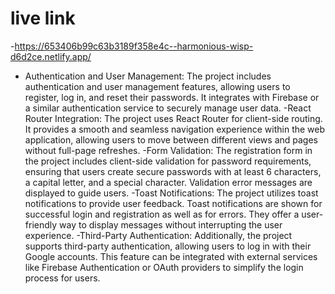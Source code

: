 # live link
-https://653406b99c63b3189f358e4c--harmonious-wisp-d6d2ce.netlify.app/



- Authentication and User Management: The project includes authentication and user management features, allowing users to register, log in, and reset their passwords. It integrates with Firebase or a similar authentication service to securely manage user data.
-React Router Integration: The project uses React Router for client-side routing. It provides a smooth and seamless navigation experience within the web application, allowing users to move between different views and pages without full-page refreshes.
-Form Validation: The registration form in the project includes client-side validation for password requirements, ensuring that users create secure passwords with at least 6 characters, a capital letter, and a special character. Validation error messages are displayed to guide users.
-Toast Notifications: The project utilizes toast notifications to provide user feedback. Toast notifications are shown for successful login and registration as well as for errors. They offer a user-friendly way to display messages without interrupting the user experience.
-Third-Party Authentication: Additionally, the project supports third-party authentication, allowing users to log in with their Google accounts. This feature can be integrated with external services like Firebase Authentication or OAuth providers to simplify the login process for users.
